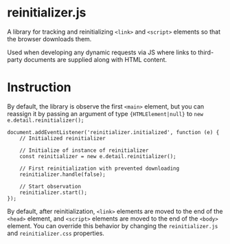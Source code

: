 # reinitializer.js

A library for tracking and reinitializing `<link>` and `<script>` elements so that the browser downloads them. 

Used when developing any dynamic requests via JS where links to third-party documents are supplied along with HTML content.

# Instruction
By default, the library is observe the first `<main>` element, but you can reassign it by passing an argument of type `{HTMLElement|null}` to `new e.detail.reinitializer();`

	document.addEventListener('reinitializer.initialized', function (e) {
		// Initialized reinitializer

		// Initialize of instance of reinitializer
		const reinitializer = new e.detail.reinitializer();
		
		// First reinitialization with prevented downloading
		reinitializer.handle(false);

		// Start observation
		reinitializer.start();
	});

By default, after reinitialization, `<link>` elements are moved to the end of the `<head>` element, and `<script>` elements are moved to the end of the `<body>` element. You can override this behavior by changing the `reinitializer.js` and `reinitializer.css` properties.